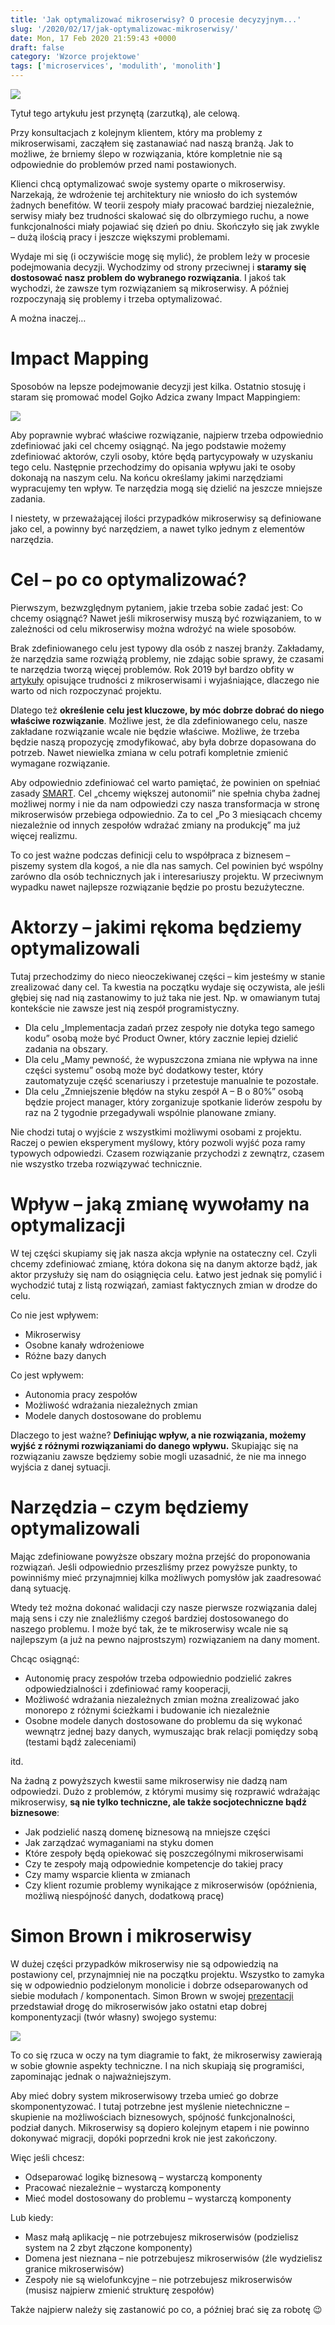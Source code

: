 ```yaml
---
title: 'Jak optymalizować mikroserwisy? O procesie decyzyjnym...'
slug: '/2020/02/17/jak-optymalizowac-mikroserwisy/'
date: Mon, 17 Feb 2020 21:59:43 +0000
draft: false
category: 'Wzorce projektowe'
tags: ['microservices', 'modulith', 'monolith']
---
```


[![](https://radekmaziarka.pl/wp-content/uploads/2020/02/bait.gif)](https://radekmaziarka.pl/wp-content/uploads/2020/02/bait.gif)

Tytuł tego artykułu jest przynętą (zarzutką), ale celową.

Przy konsultacjach z kolejnym klientem, który ma problemy z mikroserwisami, zacząłem się zastanawiać nad naszą branżą. Jak to możliwe, że brniemy ślepo w rozwiązania, które kompletnie nie są odpowiednie do problemów przed nami postawionych.

Klienci chcą optymalizować swoje systemy oparte o mikroserwisy. Narzekają, że wdrożenie tej architektury nie wniosło do ich systemów żadnych benefitów. W teorii zespoły miały pracować bardziej niezależnie, serwisy miały bez trudności skalować się do olbrzymiego ruchu, a nowe funkcjonalności miały pojawiać się dzień po dniu. Skończyło się jak zwykle – dużą ilością pracy i jeszcze większymi problemami.

Wydaje mi się (i oczywiście mogę się mylić), że problem leży w procesie podejmowania decyzji. Wychodzimy od strony przeciwnej i **staramy się dostosować nasz problem do wybranego rozwiązania**. I jakoś tak wychodzi, że zawsze tym rozwiązaniem są mikroserwisy. A później rozpoczynają się problemy i trzeba optymalizować.

A można inaczej…

Impact Mapping
==============

Sposobów na lepsze podejmowanie decyzji jest kilka. Ostatnio stosuję i staram się promować model Gojko Adzica zwany Impact Mappingiem:

[![](https://radekmaziarka.pl/wp-content/uploads/2020/02/impact-mapping.jpg)](https://radekmaziarka.pl/wp-content/uploads/2020/02/impact-mapping.jpg)

Aby poprawnie wybrać właściwe rozwiązanie, najpierw trzeba odpowiednio zdefiniować jaki cel chcemy osiągnąć. Na jego podstawie możemy zdefiniować aktorów, czyli osoby, które będą partycypowały w uzyskaniu tego celu. Następnie przechodzimy do opisania wpływu jaki te osoby dokonają na naszym celu. Na końcu określamy jakimi narzędziami wypracujemy ten wpływ. Te narzędzia mogą się dzielić na jeszcze mniejsze zadania.

I niestety, w przeważającej ilości przypadków mikroserwisy są definiowane jako cel, a powinny być narzędziem, a nawet tylko jednym z elementów narzędzia.

Cel – po co optymalizować?
==========================

Pierwszym, bezwzględnym pytaniem, jakie trzeba sobie zadać jest: Co chcemy osiągnąć? Nawet jeśli mikroserwisy muszą być rozwiązaniem, to w zależności od celu mikroserwisy można wdrożyć na wiele sposobów.

Brak zdefiniowanego celu jest typowy dla osób z naszej branży. Zakładamy, że narzędzia same rozwiążą problemy, nie zdając sobie sprawy, że czasami te narzędzia tworzą więcej problemów. Rok 2019 był bardzo obfity w [artykuły](https://docs.google.com/spreadsheets/d/1vjnjAII_8TZBv2XhFHra7kEQzQpOHSZpFIWDjynYYf0/edit#gid=0) opisujące trudności z mikroserwisami i wyjaśniające, dlaczego nie warto od nich rozpoczynać projektu.

Dlatego też **określenie celu jest kluczowe, by móc dobrze dobrać do niego właściwe rozwiązanie**. Możliwe jest, że dla zdefiniowanego celu, nasze zakładane rozwiązanie wcale nie będzie właściwe. Możliwe, że trzeba będzie naszą propozycję zmodyfikować, aby była dobrze dopasowana do potrzeb. Nawet niewielka zmiana w celu potrafi kompletnie zmienić wymagane rozwiązanie.

Aby odpowiednio zdefiniować cel warto pamiętać, że powinien on spełniać zasady [SMART](https://www.mindtools.com/pages/article/smart-goals.htm). Cel „chcemy większej autonomii” nie spełnia chyba żadnej możliwej normy i nie da nam odpowiedzi czy nasza transformacja w stronę mikroserwisów przebiega odpowiednio. Za to cel „Po 3 miesiącach chcemy niezależnie od innych zespołów wdrażać zmiany na produkcję” ma już więcej realizmu.

To co jest ważne podczas definicji celu to współpraca z biznesem – piszemy system dla kogoś, a nie dla nas samych. Cel powinien być wspólny zarówno dla osób technicznych jak i interesariuszy projektu. W przeciwnym wypadku nawet najlepsze rozwiązanie będzie po prostu bezużyteczne.

Aktorzy – jakimi rękoma będziemy optymalizowali
===============================================

Tutaj przechodzimy do nieco nieoczekiwanej części – kim jesteśmy w stanie zrealizować dany cel. Ta kwestia na początku wydaje się oczywista, ale jeśli głębiej się nad nią zastanowimy to już taka nie jest. Np. w omawianym tutaj kontekście nie zawsze jest nią zespół programistyczny.

 *   Dla celu „Implementacja zadań przez zespoły nie dotyka tego samego kodu” osobą może być Product Owner, który zacznie lepiej dzielić zadania na obszary.
 *   Dla celu „Mamy pewność, że wypuszczona zmiana nie wpływa na inne części systemu” osobą może być dodatkowy tester, który zautomatyzuje część scenariuszy i przetestuje manualnie te pozostałe.
 *   Dla celu „Zmniejszenie błędów na styku zespół A – B o 80%” osobą będzie project manager, który zorganizuje spotkanie liderów zespołu by raz na 2 tygodnie przegadywali wspólnie planowane zmiany.

Nie chodzi tutaj o wyjście z wszystkimi możliwymi osobami z projektu. Raczej o pewien eksperyment myślowy, który pozwoli wyjść poza ramy typowych odpowiedzi. Czasem rozwiązanie przychodzi z zewnątrz, czasem nie wszystko trzeba rozwiązywać technicznie.

Wpływ – jaką zmianę wywołamy na optymalizacji
=============================================

W tej części skupiamy się jak nasza akcja wpłynie na ostateczny cel. Czyli chcemy zdefiniować zmianę, która dokona się na danym aktorze bądź, jak aktor przysłuży się nam do osiągnięcia celu. Łatwo jest jednak się pomylić i wychodzić tutaj z listą rozwiązań, zamiast faktycznych zmian w drodze do celu.

Co nie jest wpływem:

 *   Mikroserwisy
 *   Osobne kanały wdrożeniowe
 *   Różne bazy danych

Co jest wpływem:

 *   Autonomia pracy zespołów
 *   Możliwość wdrażania niezależnych zmian
 *   Modele danych dostosowane do problemu

Dlaczego to jest ważne? **Definiując wpływ, a nie rozwiązania, możemy wyjść z różnymi rozwiązaniami do danego wpływu.** Skupiając się na rozwiązaniu zawsze będziemy sobie mogli uzasadnić, że nie ma innego wyjścia z danej sytuacji.

Narzędzia – czym będziemy optymalizowali
========================================

Mając zdefiniowane powyższe obszary można przejść do proponowania rozwiązań. Jeśli odpowiednio przeszliśmy przez powyższe punkty, to powinniśmy mieć przynajmniej kilka możliwych pomysłów jak zaadresować daną sytuację.

Wtedy też można dokonać walidacji czy nasze pierwsze rozwiązania dalej mają sens i czy nie znaleźliśmy czegoś bardziej dostosowanego do naszego problemu. I może być tak, że te mikroserwisy wcale nie są najlepszym (a już na pewno najprostszym) rozwiązaniem na dany moment.

Chcąc osiągnąć:

 *   Autonomię pracy zespołów trzeba odpowiednio podzielić zakres odpowiedzialności i zdefiniować ramy kooperacji,
 *   Możliwość wdrażania niezależnych zmian można zrealizować jako monorepo z różnymi ścieżkami i budowanie ich niezależnie
 *   Osobne modele danych dostosowane do problemu da się wykonać wewnątrz jednej bazy danych, wymuszając brak relacji pomiędzy sobą (testami bądź zaleceniami)

itd.

Na żadną z powyższych kwestii same mikroserwisy nie dadzą nam odpowiedzi. Dużo z problemów, z którymi musimy się rozprawić wdrażając mikroserwisy, **są nie tylko techniczne, ale także socjotechniczne bądź biznesowe**:

 *   Jak podzielić naszą domenę biznesową na mniejsze części
 *   Jak zarządzać wymaganiami na styku domen
 *   Które zespoły będą opiekować się poszczególnymi mikroserwisami
 *   Czy te zespoły mają odpowiednie kompetencje do takiej pracy
 *   Czy mamy wsparcie klienta w zmianach
 *   Czy klient rozumie problemy wynikające z mikroserwisów (opóźnienia, możliwą niespójność danych, dodatkową pracę)

Simon Brown i mikroserwisy
==========================

W dużej części przypadków mikroserwisy nie są odpowiedzią na postawiony cel, przynajmniej nie na początku projektu. Wszystko to zamyka się w odpowiednio podzielonym monolicie i dobrze odseparowanych od siebie modułach / komponentach. Simon Brown w swojej [prezentacji](https://www.youtube.com/watch?v=5OjqD-ow8GE) przedstawiał drogę do mikroserwisów jako ostatni etap dobrej komponentyzacji (twór własny) swojego systemu:

[![](https://radekmaziarka.pl/wp-content/uploads/2020/02/monolith-microservices.jpg)](https://radekmaziarka.pl/wp-content/uploads/2020/02/monolith-microservices.jpg)

To co się rzuca w oczy na tym diagramie to fakt, że mikroserwisy zawierają w sobie głownie aspekty techniczne. I na nich skupiają się programiści, zapominając jednak o najważniejszym.

Aby mieć dobry system mikroserwisowy trzeba umieć go dobrze skomponentyzować. I tutaj potrzebne jest myślenie nietechniczne – skupienie na możliwościach biznesowych, spójność funkcjonalności, podział danych. Mikroserwisy są dopiero kolejnym etapem i nie powinno dokonywać migracji, dopóki poprzedni krok nie jest zakończony.

Więc jeśli chcesz:

 *   Odseparować logikę biznesową – wystarczą komponenty
 *   Pracować niezależnie – wystarczą komponenty
 *   Mieć model dostosowany do problemu – wystarczą komponenty

Lub kiedy:

 *   Masz małą aplikację – nie potrzebujesz mikroserwisów (podzielisz system na 2 zbyt złączone komponenty)
 *   Domena jest nieznana – nie potrzebujesz mikroserwisów (źle wydzielisz granice mikroserwisów)
 *   Zespoły nie są wielofunkcyjne – nie potrzebujesz mikroserwisów (musisz najpierw zmienić strukturę zespołów)

Także najpierw należy się zastanowić po co, a później brać się za robotę 😉